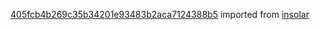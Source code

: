 [405fcb4b269c35b34201e93483b2aca7124388b5](https://github.com/insolar/insolar/commit/405fcb4b269c35b34201e93483b2aca7124388b5) imported from [insolar](https://github.com/insolar/insolar)
